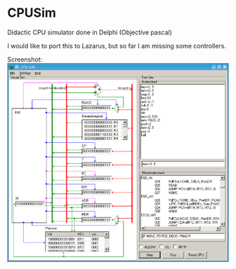 CPUSim
======

Didactic CPU simulator done in Delphi (Objective pascal)

I would like to port this to Lazarus, but so far I am missing some controllers.

Screenshot:
![Alt text](/Screenshot.png?raw=true "Optional Title")